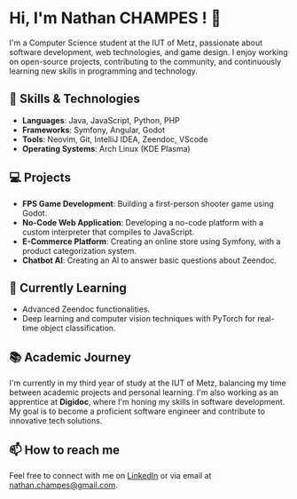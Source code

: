 # Hi, I'm Nathan CHAMPES ! 👋

I'm a Computer Science student at the IUT of Metz, passionate about software development, web technologies, and game design. I enjoy working on open-source projects, contributing to the community, and continuously learning new skills in programming and technology.

## 🔧 Skills & Technologies
- **Languages**: Java, JavaScript, Python, PHP
- **Frameworks**: Symfony, Angular, Godot
- **Tools**: Neovim, Git, IntelliJ IDEA, Zeendoc, VScode
- **Operating Systems**: Arch Linux (KDE Plasma)

## 💻 Projects
- **FPS Game Development**: Building a first-person shooter game using Godot.
- **No-Code Web Application**: Developing a no-code platform with a custom interpreter that compiles to JavaScript.
- **E-Commerce Platform**: Creating an online store using Symfony, with a product categorization system.
- **Chatbot AI**: Creating an AI to answer basic questions about Zeendoc.

## 🌱 Currently Learning
- Advanced Zeendoc functionalities.
- Deep learning and computer vision techniques with PyTorch for real-time object classification.
  
## 📚 Academic Journey
I'm currently in my third year of study at the IUT of Metz, balancing my time between academic projects and personal learning. I'm also working as an apprentice at **Digidoc**, where I'm honing my skills in software development. My goal is to become a proficient software engineer and contribute to innovative tech solutions.

## 📫 How to reach me
Feel free to connect with me on [LinkedIn](https://www.linkedin.com/in/nathan-champes-301136268/) or via email at nathan.champes@gmail.com.
